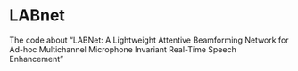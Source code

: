 # LABnet
The code about “LABNet: A Lightweight Attentive Beamforming Network for Ad-hoc Multichannel Microphone Invariant Real-Time Speech Enhancement”
